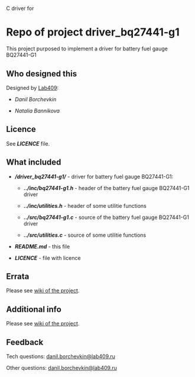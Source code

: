 # 
C driver for 

# Repo of project **driver_bq27441-g1**

This project purposed to implement a driver for battery fuel gauge BQ27441-G1

## Who designed this

Designed by [Lab409](http://lab409.ru):

* *Danil Borchevkin*

* *Natalia Bannikova*

## Licence

See ***LICENCE*** file.

## What included

* ***/driver_bq27441-g1/*** - driver for battery fuel gauge BQ27441-G1:

    * ***../inc/bq27441-g1.h*** - header of the battery fuel gauge BQ27441-G1 driver
    
    * ***../inc/utilities.h*** - header of some utilitie functions

    * ***../src/bq27441-g1.c*** - source of the battery fuel gauge BQ27441-G1 driver
    
    * ***../src/utilities.c*** - source of some utilitie functions

* ***README.md*** - this file

* ***LICENCE*** - file with licence

## Errata

Please see [wiki of the project](https://github.com/Lab409/driver_bq27441-g1/wiki).

## Additional info

Please see [wiki of the project](https://github.com/Lab409/driver_bq27441-g1/wiki).

## Feedback

Tech questions: danil.borchevkin@lab409.ru

Other questions: danil.borchevkin@lab409.ru
